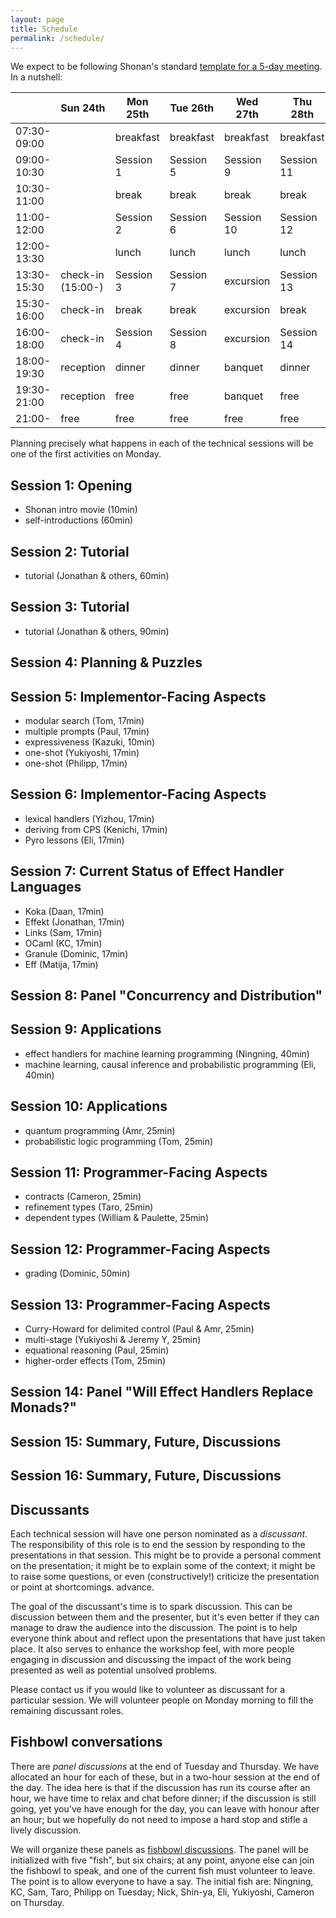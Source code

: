 ```yaml
---
layout: page
title: Schedule
permalink: /schedule/
---
```


We expect to be following Shonan's standard [template for a 5-day meeting](https://shonan.nii.ac.jp/docs/daf3cfe4d550b6d98acf49955e07c423e93ffb1e.pdf). In a nutshell:

|             | Sun 24th            | Mon 25th  | Tue 26th  | Wed 27th   | Thu 28th   | Fri 29th   |
| ----------- | ------------------- | --------- | --------- | ---------- | ---------- | ---------- |
| 07:30-09:00 |                     | breakfast | breakfast | breakfast  | breakfast  | breakfast  |
| 09:00-10:30 |                     | Session 1 | Session 5 | Session 9  | Session 11 | Session 15 |
| 10:30-11:00 |                     | break     | break     | break      | break      | break      |
| 11:00-12:00 |                     | Session 2 | Session 6 | Session 10 | Session 12 | Session 16 |
| 12:00-13:30 |                     | lunch     | lunch     | lunch      | lunch      | lunch      |
| 13:30-15:30 | check-in <br> (15:00-)   | Session 3 | Session 7 | excursion | Session 13 | farewell  |
| 15:30-16:00 | check-in            | break     | break     | excursion | break      |
| 16:00-18:00 | check-in            | Session 4 | Session 8 | excursion | Session 14 |
| 18:00-19:30 | reception           | dinner    | dinner    | banquet   | dinner     |
| 19:30-21:00 | reception           | free      | free      | banquet   | free       |
| 21:00-      | free                | free      | free      | free      | free       |          

Planning precisely what happens in each of the technical sessions will be one of the first activities on Monday.

## Session 1: Opening
- Shonan intro movie (10min)
- self-introductions (60min)

## Session 2: Tutorial
- tutorial (Jonathan & others, 60min)

## Session 3: Tutorial
- tutorial (Jonathan & others, 90min)

## Session 4: Planning & Puzzles

## Session 5: Implementor-Facing Aspects
- modular search (Tom, 17min)
- multiple prompts (Paul, 17min)
- expressiveness (Kazuki, 10min)
- one-shot (Yukiyoshi, 17min)
- one-shot (Philipp, 17min)

## Session 6: Implementor-Facing Aspects
- lexical handlers (Yizhou, 17min)
- deriving from CPS (Kenichi, 17min)
- Pyro lessons (Eli, 17min)

## Session 7: Current Status of Effect Handler Languages
- Koka (Daan, 17min)
- Effekt (Jonathan, 17min)
- Links (Sam, 17min)
- OCaml (KC, 17min)
- Granule (Dominic, 17min)
- Eff (Matija, 17min)

## Session 8: Panel "Concurrency and Distribution"

## Session 9: Applications
- effect handlers for machine learning programming (Ningning, 40min)
- machine learning, causal inference and probabilistic programming (Eli, 40min)

## Session 10: Applications
- quantum programming (Amr, 25min)
- probabilistic logic programming (Tom, 25min)

## Session 11: Programmer-Facing Aspects
- contracts (Cameron, 25min)
- refinement types (Taro, 25min)
- dependent types (William & Paulette, 25min)

## Session 12: Programmer-Facing Aspects
- grading (Dominic, 50min)

## Session 13: Programmer-Facing Aspects
- Curry-Howard for delimited control (Paul & Amr, 25min)
- multi-stage (Yukiyoshi & Jeremy Y, 25min)
- equational reasoning (Paul, 25min)
- higher-order effects (Tom, 25min)

## Session 14: Panel "Will Effect Handlers Replace Monads?"

## Session 15: Summary, Future, Discussions

## Session 16: Summary, Future, Discussions

## Discussants

Each technical session will have one person nominated as a *discussant*. The responsibility of this role is to end the session by responding to the presentations in that session. This might be to provide a personal comment on the presentation; it might be to explain some of the context; it might be to raise some questions, or even (constructively!) criticize the presentation or point at shortcomings. 
advance.

The goal of the discussant's time is to spark discussion. This can be discussion between them and the presenter, but it's even better if they can manage to draw the audience into the discussion. The point is to help everyone think about and reflect upon the presentations that have just taken place. It also serves to enhance the workshop feel, with more people engaging in discussion and discussing the impact of the work being presented as well as potential unsolved problems.

Please contact us if you would like to volunteer as discussant for a particular session. We will volunteer people on Monday morning to fill the remaining discussant roles.


## Fishbowl conversations

There are *panel discussions* at the end of Tuesday and Thursday. We have allocated an hour for each of these, but in a two-hour session at the end of the day. The idea here is that if the discussion has run its course after an hour, we have time to relax and chat before dinner; if the discussion is still going, yet you've have enough for the day, you can leave with honour after an hour; but we hopefully do not need to impose a hard stop and stifle a lively discussion.

We will organize these panels as [fishbowl discussions](https://en.wikipedia.org/wiki/Fishbowl_(conversation)). The panel will be initialized with five "fish", but six chairs; at any point, anyone else can join the fishbowl to speak, and one of the current fish must volunteer to leave. The point is to allow everyone to have a say. The initial fish are: Ningning, KC, Sam, Taro, Philipp on Tuesday; Nick, Shin-ya, Eli, Yukiyoshi, Cameron on Thursday.
